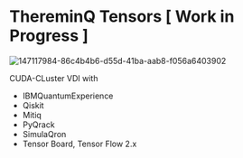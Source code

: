 # ThereminQ Tensors [ Work in Progress ]
![147117984-86c4b4b6-d55d-41ba-aab8-f056a6403902](https://user-images.githubusercontent.com/12692227/157748781-65b8bc1c-6be8-4f8e-b957-cb18027132e5.gif)

CUDA-CLuster VDI with

- IBMQuantumExperience
- Qiskit
- Mitiq
- PyQrack
- SimulaQron
- Tensor Board, Tensor Flow 2.x
